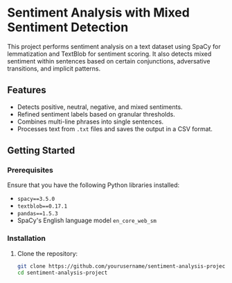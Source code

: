 # Sentiment Analysis with Mixed Sentiment Detection

This project performs sentiment analysis on a text dataset using SpaCy for lemmatization and TextBlob for sentiment scoring. It also detects mixed sentiment within sentences based on certain conjunctions, adversative transitions, and implicit patterns.

## Features
- Detects positive, neutral, negative, and mixed sentiments.
- Refined sentiment labels based on granular thresholds.
- Combines multi-line phrases into single sentences.
- Processes text from `.txt` files and saves the output in a CSV format.

## Getting Started

### Prerequisites

Ensure that you have the following Python libraries installed:

- `spacy==3.5.0`
- `textblob==0.17.1`
- `pandas==1.5.3`
- SpaCy's English language model `en_core_web_sm`

### Installation

1. Clone the repository:

   ```bash
   git clone https://github.com/yourusername/sentiment-analysis-project.git
   cd sentiment-analysis-project
